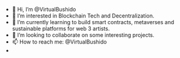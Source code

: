 - 👋 Hi, I’m @VirtualBushido
- 👀 I’m interested in Blockchain Tech and Decentralization. 
- 🌱 I’m currently learning to build smart contracts, metaverses and sustainable platforms for web 3 artists.
- 💞️ I’m looking to collaborate on some interesting projects.
- 📫 How to reach me: @VirtualBushido
- 

<!---
VirtualBushido/VirtualBushido is a ✨ special ✨ repository because its `README.md` (this file) appears on your GitHub profile.
You can click the Preview link to take a look at your changes.
--->
